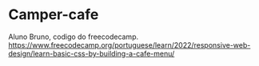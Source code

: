 # Camper-cafe
Aluno Bruno, codigo do freecodecamp. https://www.freecodecamp.org/portuguese/learn/2022/responsive-web-design/learn-basic-css-by-building-a-cafe-menu/
